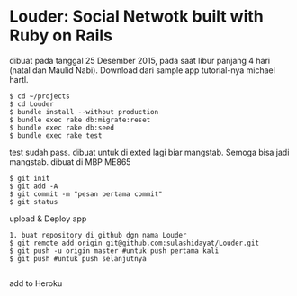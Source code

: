 # Louder: Social Netwotk built with Ruby on Rails 

dibuat pada tanggal 25 Desember 2015, pada saat libur panjang 4 hari  (natal dan Maulid Nabi). Download dari sample app tutorial-nya michael hartl.



```
$ cd ~/projects
$ cd Louder
$ bundle install --without production
$ bundle exec rake db:migrate:reset
$ bundle exec rake db:seed
$ bundle exec rake test
```

test sudah pass. dibuat untuk di exted lagi biar mangstab. Semoga bisa jadi mangstab. dibuat di MBP ME865

```
$ git init
$ git add -A
$ git commit -m "pesan pertama commit"
$ git status

```

upload & Deploy app

```
1. buat repository di github dgn nama Louder
$ git remote add origin git@github.com:sulashidayat/Louder.git
$ git push -u origin master #untuk push pertama kali
$ git push #untuk push selanjutnya


```

add to Heroku

```

